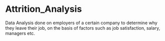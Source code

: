 # Attrition_Analysis
Data Analysis done on employers of a certain company to determine why they leave their job, on the basis of factors such as job satisfaction, salary, managers etc. 
